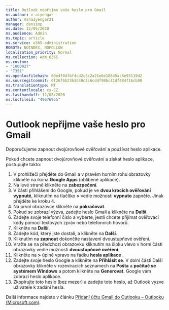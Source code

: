 ```yaml
---
title: Outlook nepřijme vaše heslo pro Gmail
ms.author: v-aiyengar
author: AshaIyengar21
manager: dansimp
ms.date: 12/05/2020
ms.audience: Admin
ms.topic: article
ms.service: o365-administration
ROBOTS: NOINDEX, NOFOLLOW
localization_priority: Normal
ms.collection: Adm_O365
ms.custom:
- "1800027"
- "7351"
ms.openlocfilehash: 60e4f04fbf4cd2c3c2a21e6e18845ac6e93119d2
ms.sourcegitcommit: 0f26f6b23b3d48c3c6cddf98bc41df484f16cb00
ms.translationtype: MT
ms.contentlocale: cs-CZ
ms.lasthandoff: 12/08/2020
ms.locfileid: "49676955"
---
```

# <a name="outlook-wont-accept-your-gmail-password"></a>Outlook nepřijme vaše heslo pro Gmail

Doporučujeme zapnout dvojúrovňové ověřování a používat heslo aplikace.

Pokud chcete zapnout dvojúrovňové ověřování a získat heslo aplikace, postupujte takto:

1. V prohlížeči přejděte do Gmail a v pravém horním rohu obrazovky klikněte na ikona **Google Apps** (oblíbené aplikace).
1. Na levé straně klikněte na **zabezpečení**.
1. V části přihlášení do Google, pokud je ve **dvou krocích ověřování** **vypnuté**, kliknutím na tlačítko **>** vedle možnosti **vypnuto** zapněte.  Jinak přejděte ke kroku 4.
1. Na první obrazovce klikněte na **pokračovat**.
1. Pokud se zobrazí výzva, zadejte heslo Gmail a klikněte na **Další**.
1. Zadejte svoje telefonní číslo a vyberte, jestli chcete přijímat ověřovací kódy pomocí textových zpráv nebo telefonních hovorů.
1. Klikněte na **Další**.
1. Zadejte kód, který jste dostali, a klikněte na **Další**.
1. Kliknutím na **zapnout** dokončíte nastavení dvoustupňové ověření.
1. Vraťte se na předchozí obrazovku kliknutím na šipku vlevo v horní části obrazovky vedle možnosti **dvoustupňové ověření**.
1. Klikněte na **>** úplně vpravo na řádku **hesla aplikace** .
1. Zadejte svoje heslo Google a klikněte na **Přihlásit se**. V dolní části Další obrazovky klikněte v rozevíracích seznamech na **Pošta** a **počítač se systémem Windows** a potom klikněte na **Generovat**.
Google vám zobrazí heslo aplikace. 
13. Zkopírujte toto heslo (bez mezer) a zadejte toto heslo, až Outlook vyzve uživatele k zadání hesla.

Další informace najdete v článku [Přidání účtu Gmail do Outlooku – Outlooku (Microsoft.com)](https://support.microsoft.com/office/add-a-gmail-account-to-outlook-70191667-9c52-4581-990e-e30318c2c081).
